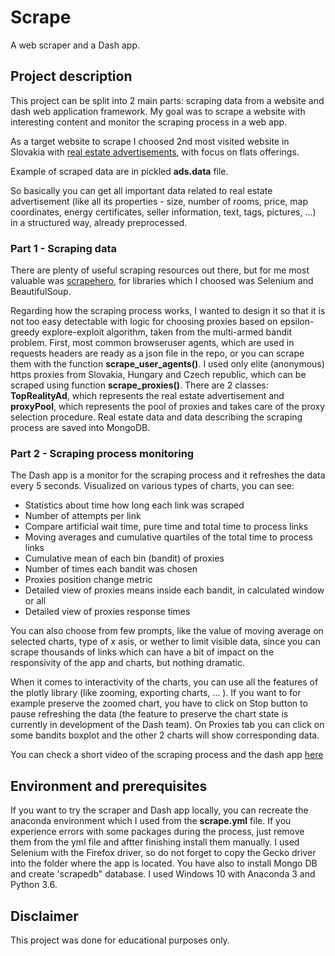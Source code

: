 # Scrape

A web scraper and a Dash app.

## Project description

This project can be split into 2 main parts: scraping data from a website and dash web application framework.
My goal was to scrape a website with interesting content and monitor the scraping process in a web app.	

As a target website to scrape I choosed 2nd most visited website in Slovakia with [real estate advertisements](https://www.topreality.sk),
with focus on flats offerings.

Example of scraped data are in pickled **ads.data** file. 
	
So basically you can get all important data related to real estate advertisement (like all  its properties - size,
number of rooms, price, map coordinates, energy certificates, seller information, text, tags, pictures, …)
in a structured way, already preprocessed.


### Part 1 - Scraping data

There are plenty of useful scraping resources out there, but for me most valuable was [scrapehero](https://www.scrapehero.com), 
for libraries which I choosed was Selenium and BeautifulSoup.

Regarding how the scraping process works, I wanted to design it so that it is not too easy detectable with
logic for choosing proxies based on epsilon-greedy explore-exploit algorithm, taken from the multi-armed bandit problem.
First, most common browseruser agents, which are used in requests headers are ready as a json file in the repo, or you can scrape them
with the function **scrape_user_agents()**. I used only elite (anonymous) https proxies from Slovakia, Hungary and Czech republic,
which can be scraped using function **scrape_proxies()**. There are 2 classes: **TopRealityAd**, which represents
the real estate advertisement and **proxyPool**, which represents the pool of proxies and takes care of the proxy
selection procedure.  Real estate data and data describing the scraping process are saved into MongoDB. 

### Part 2 - Scraping process monitoring

The Dash app is a monitor for the scraping process and it refreshes the data every 5 seconds.
Visualized on various types of charts, you can see:

* Statistics about time how long each link was scraped
* Number of attempts per link
* Compare artificial wait time, pure time and total time to process links
* Moving averages and cumulative quartiles of the total time to process links
* Cumulative mean of each bin (bandit) of proxies
* Number of times each bandit was chosen
* Proxies position change metric
* Detailed view of proxies means inside each bandit, in calculated window or all
* Detailed view of proxies response times

You can also choose from few prompts, like the value of moving average on selected charts, type of x asis,
or wether to limit visible data, since you can scrape thousands of links which can have a bit of impact
on the responsivity of the app and charts, but nothing dramatic.

When it comes to interactivity of the charts, you can use all the features of the plotly library (like zooming, exporting charts, … ).
If you want to for example preserve the zoomed chart, you have to click on Stop button to pause refreshing
the data (the feature to preserve the chart state is currently in development of the Dash team). On Proxies tab
you can click on some bandits boxplot and the other 2 charts will show corresponding data.

You can check a short video of the scraping process and the dash app [here](https://youtu.be/YmA7QfbOLVE)

## Environment and prerequisites

If you want to try the scraper and Dash app locally, you can recreate the anaconda environment which I used from the **scrape.yml** file.
If you experience errors with some packages during the process, just remove them from the yml file
and aftter finishing install them manually. I used Selenium with the Firefox driver, so do not forget to copy
the Gecko driver into the folder where the app is located. You have also to install Mongo DB and create 'scrapedb" database.
I used Windows 10 with Anaconda 3 and Python 3.6.

## Disclaimer

This project was done for educational purposes only.